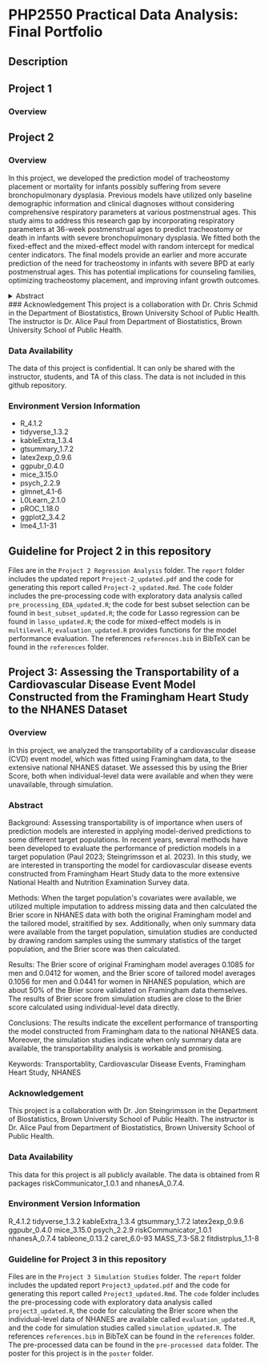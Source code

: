 # PHP2550 Practical Data Analysis: Final Portfolio
## Description

## Project 1
### Overview

## Project 2
### Overview
In this project, we developed the prediction model of tracheostomy placement or mortality for infants possibly suffering from severe bronchopulmonary dysplasia. Previous models have utilized only baseline demographic information and clinical diagnoses without considering comprehensive respiratory parameters at various postmenstrual ages. This study aims to address this research gap by incorporating respiratory parameters at 36-week postmenstrual ages to predict tracheostomy or death in infants with severe bronchopulmonary dysplasia. We fitted both the fixed-effect and the mixed-effect model with random intercept for medical center indicators. The final models provide an earlier and more accurate prediction of the need for tracheostomy in infants with severe BPD at early postmenstrual ages. This has potential implications for counseling families, optimizing tracheostomy placement, and improving infant growth outcomes.  
<details>
### <summary> Abstract</summary>
Background: Tracheostomy placement in infants suffering from severe bronchopulmonary dysplasia presents a clinical challenge due to the absence of clear indication criteria and optimal timing. Previous studies predicting the likelihood of tracheostomy placement or mortality have utilized only baseline demographic information and clinical diagnoses without considering comprehensive respiratory parameters at various postmenstrual ages. This study aims to address this research gap by incorporating respiratory parameters at 36-week postmenstrual ages to predict tracheostomy or death in infants with severe bronchopulmonary dysplasia (Paul 2023).   

Methods: The data is a national data set of birth, demographic, diagnostic, and respiratory parameters of infants with severe bronchopulmonary dysplasia admitted to collaborative NICUs and with known respiratory support parameters at 36-week postmenstrual ages. Variables with a high proportion of missing data were excluded, and the remaining were imputed using multiple imputation techniques. Fixed-effect and mixed -effect logistic regression models were developed to predict the likelihood of tracheostomy or death, applying two variable selection methods: best subset selection and Lasso regularization.   

Results: A total of 985 records were included in the final analysis, with 80% (N=794) for training and 20% (N=191) for testing. The final models, including one fixed-effect model for usage within existing facilities and another mixed-effect model for broader application, demonstrated excellent performance. The inclusion of diagnostic and respiratory parameters at 36-week PMA proved valuable for predicting the likelihood of tracheostomy or mortality. The fixed-effect model achieved an area under the curve of 0.9106, with sensitivity of 0.8485, specificity of 0.8582, accuracy of 0.8565. The mixed-effect model achieved an area under the curve of 0.9079, , with sensitivity of 0.8303, specificity of 0.8620, accuracy of 0.8565.   

Conclusions: The models incorporating respiratory parameters at 36-week postmenstrual ages provide an earlier and more accurate prediction of the need for tracheostomy in infants with severe BPD at early postmenstrual ages. This has potential implications for counseling families, optimizing tracheostomy placement, and improving infant growth outcomes.  

Keywords: Tracheostomy, Regression Analysis, Respiratory Parameters
</details>
### Acknowledgement
This project is a collaboration with Dr. Chris Schmid in the Department of Biostatistics, Brown University School of Public Health. The instructor is Dr. Alice Paul from Department of Biostatistics, Brown University School of Public Health.

### Data Availability
The data of this project is confidential. It can only be shared with the instructor, students, and TA of this class. The data is not included in this github repository. 

### Environment Version Information
- R_4.1.2
- tidyverse_1.3.2  
- kableExtra_1.3.4  
- gtsummary_1.7.2  
- latex2exp_0.9.6  
- ggpubr_0.4.0  
- mice_3.15.0  
- psych_2.2.9
- glmnet_4.1-6  
- L0Learn_2.1.0  
- pROC_1.18.0  
- ggplot2_3.4.2
- lme4_1.1-31

## Guideline for Project 2 in this repository
Files are in the `Project 2 Regression Analysis` folder. The `report` folder includes the updated report `Project-2_updated.pdf` and the code for generating this report called `Project-2_updated.Rmd`. The `code` folder includes the pre-processing code with exploratory data analysis called `pre_processing_EDA_updated.R`; the code for best subset selection can be found in `best_subset_updated.R`; the code for Lasso regression can be found in `lasso_updated.R`; the code for mixed-effect models is in `multilevel.R`; `evaluation_updated.R` provides functions for the model performance evaluation. The references `references.bib` in BibTeX can be found in the `references` folder. 


## Project 3: Assessing the Transportability of a Cardiovascular Disease Event Model Constructed from the Framingham Heart Study to the NHANES Dataset
### Overview
In this project, we analyzed the transportability of a cardiovascular disease (CVD) event model, which was fitted using Framingham data, to the extensive national NHANES dataset. We assessed this by using the Brier Score, both when individual-level data were available and when they were unavailable, through simulation.

### Abstract
Background: Assessing transportability is of importance when users of prediction models are interested in applying model-derived predictions to some different target populations. In recent years, several methods have been developed to evaluate the performance of prediction models in a target population (Paul 2023; Steingrimsson et al. 2023). In this study, we are interested in transporting the model for cardiovascular disease events constructed from Framingham Heart Study data to the more extensive National Health and Nutrition Examination Survey data.  

Methods: When the target population's covariates were available, we utilized multiple imputation to address missing data and then calculated the Brier score in NHANES data with both the original Framingham model and the tailored model, straitified by sex.  Additionally, when only summary data were available from the target population, simulation studies are conducted by drawing random samples using the summary statistics of the target population, and the Brier score was then calculated.   

Results: The Brier score of original Framingham model averages 0.1085 for men and 0.0412 for women, and the Brier score of tailored model averages 0.1056 for men and 0.0441 for women in NHANES population, which are about 50% of the Brier score validated on Framingham data themselves. The results of Brier score from simulation studies are close to the Brier score calculated using individual-level data directly.  

Conclusions: The results indicate the excellent performance of transporting the model constructed from Framingham data to the national NHANES data. Moreover, the simulation studies indicate when only summary data are available, the transportability analysis is workable and promising.   

Keywords: Transportablity, Cardiovascular Disease Events, Framingham Heart Study, NHANES

### Acknowledgement
This project is a collaboration with Dr. Jon Steingrimsson in the Department of Biostatistics, Brown University School of Public Health. The instructor is Dr. Alice Paul from Department of Biostatistics, Brown University School of Public Health.

### Data Availability
This data for this project is all publicly available. The data is obtained from R packages riskCommunicator_1.0.1 and nhanesA_0.7.4.

### Environment Version Information
R_4.1.2
tidyverse_1.3.2
kableExtra_1.3.4
gtsummary_1.7.2
latex2exp_0.9.6
ggpubr_0.4.0
mice_3.15.0
psych_2.2.9
riskCommunicator_1.0.1
nhanesA_0.7.4
tableone_0.13.2
caret_6.0-93
MASS_7.3-58.2
fitdistrplus_1.1-8

### Guideline for Project 3 in this repository
Files are in the `Project 3 Simulation Studies` folder. The `report` folder includes the updated report `Project3_updated.pdf` and the code for generating this report called `Project3_updated.Rmd`. The `code` folder includes the pre-processing code with exploratory data analysis called `project3_updated.R`, the code for calculating the Brier score when the individual-level data of NHANES are available called `evaluation_updated.R`, and the code for simulation studies called `simulation_updated.R`. The references `references.bib` in BibTeX can be found in the `references` folder. The pre-processed data can be found in the `pre-processed data` folder. The poster for this project is in the `poster` folder. 
